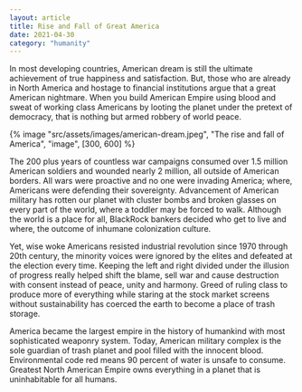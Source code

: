 ```yaml
---
layout: article
title: Rise and Fall of Great America
date: 2021-04-30
category: "humanity"
---
```


In most developing countries, American dream is still the ultimate achievement of true happiness and satisfaction. But, those who are already in North America and hostage to financial institutions argue that a great American nightmare. When you build American Empire using blood and sweat of working class Americans by looting the planet under the pretext of democracy, that is nothing but armed robbery of world peace.

<!-- excerpt -->

{% image "src/assets/images/american-dream.jpeg", "The rise and fall of America", "image", [300, 600] %}

The 200 plus years of countless war campaigns consumed over 1.5 million American soldiers and wounded nearly 2 million, all outside of American borders. All wars were proactive and no one were invading America; where, Americans were defending their sovereignty. Advancement of American military has rotten our planet with cluster bombs and broken glasses on every part of the world, where a toddler may be forced to walk. Although the world is a place for all, BlackRock bankers decided who get to live and where, the outcome of inhumane colonization culture.

Yet, wise woke Americans resisted industrial revolution since 1970 through 20th century, the minority voices were ignored by the elites and defeated at the election every time. Keeping the left and right divided under the illusion of progress really helped shift the blame, sell war and cause destruction with consent instead of peace, unity and harmony. Greed of ruling class to produce more of everything while staring at the stock market screens without sustainability has coerced the earth to become a place of trash storage.

America became the largest empire in the history of humankind with most sophisticated weaponry system. Today, American military complex is the sole guardian of trash planet and pool filled with the innocent blood. Environmental code red means 90 percent of water is unsafe to consume. Greatest North American Empire owns everything in a planet that is uninhabitable for all humans.
